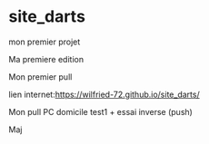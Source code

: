 # site_darts
mon premier projet

Ma premiere edition

Mon premier pull 

lien internet:https://wilfried-72.github.io/site_darts/

Mon pull PC domicile test1 + essai inverse (push)

Maj

